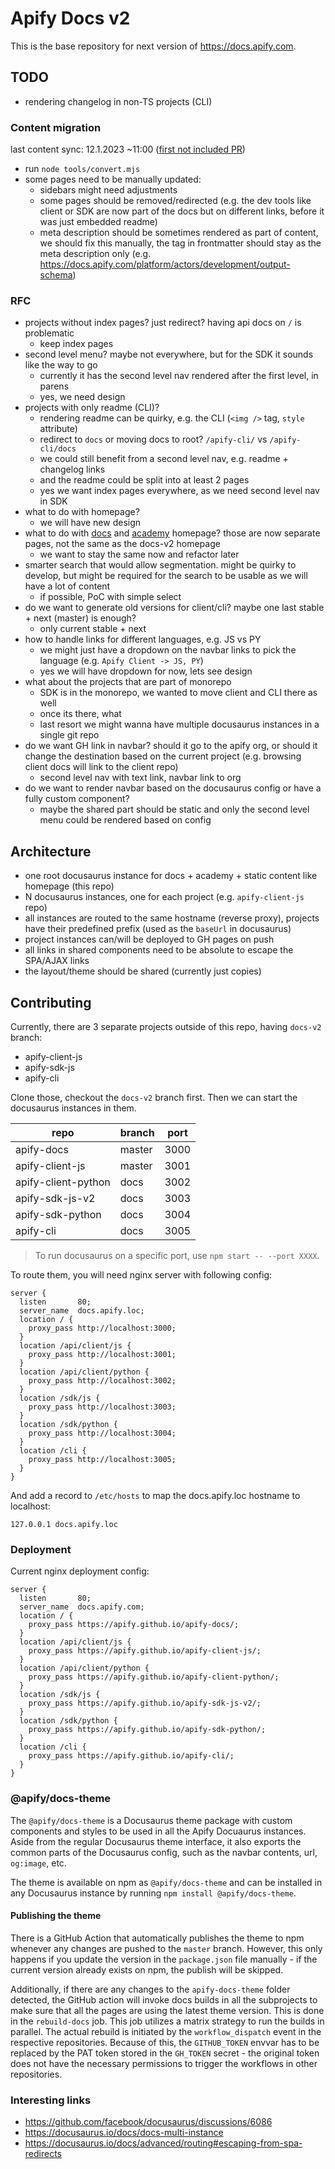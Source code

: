# Apify Docs v2

This is the base repository for next version of https://docs.apify.com.

## TODO

- rendering changelog in non-TS projects (CLI)

### Content migration

last content sync: 12.1.2023 ~11:00 ([first not included PR](https://github.com/apify/apify-docs/pull/488))

- run `node tools/convert.mjs`
- some pages need to be manually updated:
  - sidebars might need adjustments
  - some pages should be removed/redirected (e.g. the dev tools like client or SDK are now part of the docs but on different links, before it was just embedded readme)
  - meta description should be sometimes rendered as part of content, we should fix this manually, the tag in frontmatter should stay as the meta description only (e.g. https://docs.apify.com/platform/actors/development/output-schema)

### RFC

- projects without index pages? just redirect? having api docs on `/` is problematic
  - keep index pages
- second level menu? maybe not everywhere, but for the SDK it sounds like the way to go
  - currently it has the second level nav rendered after the first level, in parens
  - yes, we need design
- projects with only readme (CLI)?
  - rendering readme can be quirky, e.g. the CLI (`<img />` tag, `style` attribute)
  - redirect to `docs` or moving docs to root? `/apify-cli/` vs `/apify-cli/docs`
  - we could still benefit from a second level nav, e.g. readme + changelog links
  - and the readme could be split into at least 2 pages
  - yes we want index pages everywhere, as we need second level nav in SDK
- what to do with homepage?
  - we will have new design
- what to do with [docs](https://docs.apify.com/) and [academy](https://developers.apify.com/academy) homepage? those are now separate pages, not the same as the docs-v2 homepage
  - we want to stay the same now and refactor later
- smarter search that would allow segmentation. might be quirky to develop, but might be required for the search to be usable as we will have a lot of content
  - if possible, PoC with simple select
- do we want to generate old versions for client/cli? maybe one last stable + next (master) is enough?
  - only current stable + next
- how to handle links for different languages, e.g. JS vs PY
  - we might just have a dropdown on the navbar links to pick the language (e.g. `Apify Client -> JS, PY`)
  - yes we will have dropdown for now, lets see design
- what about the projects that are part of monorepo
  - SDK is in the monorepo, we wanted to move client and CLI there as well
  - once its there, what
  - last resort we might wanna have multiple docusaurus instances in a single git repo
- do we want GH link in navbar? should it go to the apify org, or should it change the destination based on the current project (e.g. browsing client docs will link to the client repo)
  - second level nav with text link, navbar link to org
- do we want to render navbar based on the docusaurus config or have a fully custom component?
  - maybe the shared part should be static and only the second level menu could be rendered based on config

## Architecture

- one root docusaurus instance for docs + academy + static content like homepage (this repo)
- N docusaurus instances, one for each project (e.g. `apify-client-js` repo)
- all instances are routed to the same hostname (reverse proxy), projects have their predefined prefix (used as the `baseUrl` in docusaurus)
- project instances can/will be deployed to GH pages on push
- all links in shared components need to be absolute to escape the SPA/AJAX links
- the layout/theme should be shared (currently just copies)

## Contributing

Currently, there are 3 separate projects outside of this repo, having `docs-v2` branch:

- apify-client-js
- apify-sdk-js
- apify-cli

Clone those, checkout the `docs-v2` branch first. Then we can start the docusaurus instances in them.

| repo                | branch | port |
|---------------------|--------|------|
| apify-docs          | master | 3000 |
| apify-client-js     | master | 3001 |
| apify-client-python | docs   | 3002 |
| apify-sdk-js-v2     | docs   | 3003 |
| apify-sdk-python    | docs   | 3004 |
| apify-cli           | docs   | 3005 |

> To run docusaurus on a specific port, use `npm start -- --port XXXX`.

To route them, you will need nginx server with following config:

```nginx
server {
  listen       80;
  server_name  docs.apify.loc;
  location / {
    proxy_pass http://localhost:3000;
  }
  location /api/client/js {
    proxy_pass http://localhost:3001;
  }
  location /api/client/python {
    proxy_pass http://localhost:3002;
  }
  location /sdk/js {
    proxy_pass http://localhost:3003;
  }
  location /sdk/python {
    proxy_pass http://localhost:3004;
  }
  location /cli {
    proxy_pass http://localhost:3005;
  }
}
```

And add a record to `/etc/hosts` to map the docs.apify.loc hostname to localhost:

```
127.0.0.1 docs.apify.loc
```

### Deployment

Current nginx deployment config:

```nginx
server {
  listen       80;
  server_name  docs.apify.com;
  location / {
    proxy_pass https://apify.github.io/apify-docs/;
  }
  location /api/client/js {
    proxy_pass https://apify.github.io/apify-client-js/;
  }
  location /api/client/python {
    proxy_pass https://apify.github.io/apify-client-python/;
  }
  location /sdk/js {
    proxy_pass https://apify.github.io/apify-sdk-js-v2/;
  }
  location /sdk/python {
    proxy_pass https://apify.github.io/apify-sdk-python/;
  }
  location /cli {
    proxy_pass https://apify.github.io/apify-cli/;
  }
}
```

### @apify/docs-theme

The `@apify/docs-theme` is a Docusaurus theme package with custom components and styles to be used in all the Apify Docuaurus instances. 
Aside from the regular Docusaurus theme interface, it also exports the common parts of the Docusaurus config, such as the navbar contents, url, `og:image`, etc.

The theme is available on npm as `@apify/docs-theme` and can be installed in any Docusaurus instance by running `npm install @apify/docs-theme`.

#### Publishing the theme
There is a GitHub Action that automatically publishes the theme to npm whenever any changes are pushed to the `master` branch. However, this only happens if you update the version in the `package.json` file manually - if the current version already exists on npm, the publish will be skipped.

Additionally, if there are any changes to the `apify-docs-theme` folder detected, the GitHub action will invoke docs builds in all the subprojects to make sure that all the pages are using the latest theme version. This is done in the `rebuild-docs` job. This job utilizes a matrix strategy to run the builds in parallel. The actual rebuild is initiated by the `workflow_dispatch` event in the respective repositories. Because of this, the `GITHUB_TOKEN` envvar has to be replaced by the PAT token stored in the `GH_TOKEN` secret - the original token does not have the necessary permissions to trigger the workflows in other repositories.

### Interesting links

- https://github.com/facebook/docusaurus/discussions/6086
- https://docusaurus.io/docs/docs-multi-instance
- https://docusaurus.io/docs/advanced/routing#escaping-from-spa-redirects
